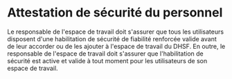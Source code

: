 # Attestation de sécurité du personnel 

Le responsable de l'espace de travail doit s'assurer que tous les utilisateurs disposent d'une habilitation de sécurité de fiabilité renforcée valide avant de leur accorder ou de les ajouter à l'espace de travail du DHSF. En outre, le responsable de l'espace de travail doit s'assurer que l'habilitation de sécurité est active et valide à tout moment pour les utilisateurs de son espace de travail.  